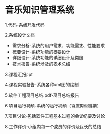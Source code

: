 # 音乐知识管理系统
1.代码-系统开发代码

  
2.系统设计文档
* 需求分析-系统的用户需求、功能需求、性能要求
* 概要设计-系统功能的概要设计
* 详细设计-系统功能的详细设计及类图
* 技术报告-系统涉及的技术总结

3.课程汇报ppt

4.课程实验报告-系统各种uml图的绘制

5.软件工程项目总结.pdf-项目总结报告

6.项目运行视频-系统的运行视频（百度网盘链接）

7.项目讨论-包括软件工程基本过程的会议纪要及讨论

8.工作评价-小组内每一个成员的评价及组长的总结
